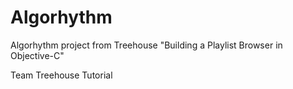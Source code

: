# Algorhythm
Algorhythm project from Treehouse "Building a Playlist Browser in Objective-C"

Team Treehouse Tutorial
